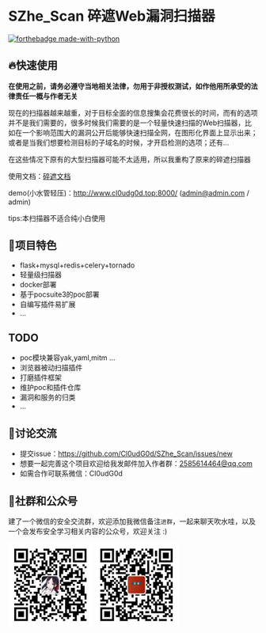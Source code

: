 # SZhe_Scan 碎遮Web漏洞扫描器
[![forthebadge made-with-python](http://ForTheBadge.com/images/badges/made-with-python.svg)](https://www.python.org/)



## :fire:快速使用

**在使用之前，请务必遵守当地相关法律，勿用于非授权测试，如作他用所承受的法律责任一概与作者无关**

现在的扫描器越来越重，对于目标全面的信息搜集会花费很长的时间，而有的选项并不是我们需要的，很多时候我们需要的是一个轻量快速扫描的Web扫描器，比如在一个影响范围大的漏洞公开后能够快速扫描全网，在图形化界面上显示出来；或者是当我们想要检测目标的子域名的时候，才开启检测的选项；还有...

在这些情况下原有的大型扫描器可能不太适用，所以我重构了原来的碎遮扫描器

使用文档：[碎遮文档](https://cl0udg0d.github.io/SZhe_Scan/)

demo(小水管轻压)：http://www.cl0udg0d.top:8000/  (admin@admin.com / admin)

tips:本扫描器不适合纯小白使用


## :watermelon:项目特色

+ flask+mysql+redis+celery+tornado
+ 轻量级扫描器
+ docker部署
+ 基于pocsuite3的poc部署
+ 自编写插件易扩展
+ ...


## TODO 
+ poc模块兼容yak,yaml,mitm ...
+ 浏览器被动扫描插件
+ 打磨插件框架
+ 维护poc和插件仓库
+ 漏洞和服务的归类
+ ...

## :moyai:讨论交流

+ 提交issue：https://github.com/Cl0udG0d/SZhe_Scan/issues/new
+ 想要一起完善这个项目欢迎给我发邮件加入作者群：2585614464@qq.com
+ 如需合作可联系微信：Cl0udG0d



## :beer:社群和公众号

建了一个微信的安全交流群，欢迎添加我微信备注`进群`，一起来聊天吹水哇，以及一个会发布安全学习相关内容的公众号，欢迎关注 :)


<div>
    <img  alt="JPG" src="https://github.com/Cl0udG0d/Cl0udG0d/raw/main/images/cgn.jpg"  width="170px" />
    <img  alt="JPG" src="https://github.com/Cl0udG0d/Cl0udG0d/raw/main/images/gzh.jpg"  width="170px" />
</div>

